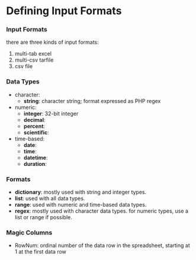 # Defining Input Formats

### Input Formats
there are three kinds of input formats:
1. multi-tab excel
1. multi-csv tarfile
1. csv file

### Data Types
* character:
    * **string**: character string; format expressed as PHP regex
* numeric:
    * **integer**: 32-bit integer
    * **decimal**:
    * **percent**:
    * **scientific**:
* time-based:
    * **date**:
    * **time**:
    * **datetime**:
    * **duration**:

### Formats
* **dictionary**: mostly used with string and integer types.
* **list**: used with all data types.
* **range**: used with numeric and time-based data types.
* **regex**: mostly used with character data types.  for numeric types, use a list or range if possible.

### Magic Columns
* RowNum: ordinal number of the data row in the spreadsheet, starting at 1 at the first data row



